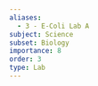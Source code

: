 ```yaml
---
aliases:
  - 3 - E-Coli Lab A
subject: Science
subset: Biology
importance: 8
order: 3
type: Lab
---
```


